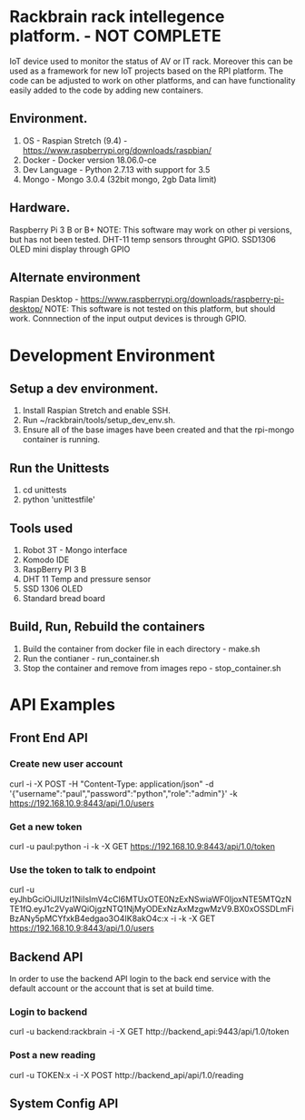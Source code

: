 ﻿# Rackbrain rack intellegence platform. - NOT COMPLETE
IoT device used to monitor the status of AV or IT rack. Moreover this can be used as a framework for new IoT projects based on the RPI platform. The code can be adjusted to work on other platforms, and can have functionality easily added to the code by adding new containers.

## Environment.
1. OS - Raspian Stretch (9.4) - https://www.raspberrypi.org/downloads/raspbian/
2. Docker - Docker version 18.06.0-ce
3. Dev Language - Python 2.7.13 with support for 3.5
4. Mongo - Mongo 3.0.4 (32bit mongo, 2gb Data limit)

## Hardware.
Raspberry Pi 3 B or B+
NOTE: This software may work on other pi versions, but has not been tested.
DHT-11 temp sensors throught GPIO.
SSD1306 OLED mini display through GPIO

## Alternate environment
Raspian Desktop - https://www.raspberrypi.org/downloads/raspberry-pi-desktop/
NOTE: This software is not tested on this platform, but should work. Connnection of the input output devices is through GPIO.

# Development Environment

## Setup a dev environment.
1. Install Raspian Stretch and enable SSH.
2. Run ~/rackbrain/tools/setup_dev_env.sh.
3. Ensure all of the base images have been created and that the rpi-mongo container is running.

## Run the Unittests
1. cd unittests
2. python 'unittestfile'

## Tools used
1. Robot 3T - Mongo interface
2. Komodo IDE
3. RaspBerry PI 3 B
4. DHT 11 Temp and pressure sensor
5. SSD 1306 OLED
6. Standard bread board

## Build, Run, Rebuild the containers
1. Build the container from docker file in each directory - make.sh
2. Run the contianer - run_container.sh
3. Stop the container and remove from images repo - stop_container.sh


# API Examples

## Front End API

### Create new user account

curl -i -X POST -H "Content-Type: application/json" -d '{"username":"paul","password":"python","role":"admin"}' -k https://192.168.10.9:8443/api/1.0/users

### Get a new token

curl -u paul:python -i -k -X GET https://192.168.10.9:8443/api/1.0/token

### Use the token to talk to endpoint

curl -u eyJhbGciOiJIUzI1NiIsImV4cCI6MTUxOTE0NzExNSwiaWF0IjoxNTE5MTQzNTE1fQ.eyJ1c2VyaWQiOjgzNTQ1NjMyODExNzAxMzgwMzV9.BX0xOSSDLmFiBzANy5pMCYfxkB4edgao3O4IK8akO4c:x -i -k -X GET https://192.168.10.9:8443/api/1.0/users

## Backend API

In order to use the backend API login to the back end service with the default account or the account that is set at build time.

### Login to backend
curl -u backend:rackbrain -i -X GET http://backend_api:9443/api/1.0/token

### Post a new reading
curl -u TOKEN:x -i -X POST http://backend_api/api/1.0/reading

## System Config API
